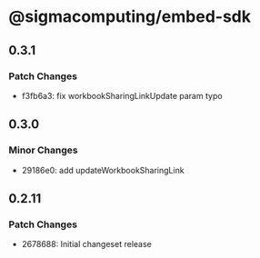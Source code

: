 # @sigmacomputing/embed-sdk

## 0.3.1

### Patch Changes

- f3fb6a3: fix workbookSharingLinkUpdate param typo

## 0.3.0

### Minor Changes

- 29186e0: add updateWorkbookSharingLink

## 0.2.11

### Patch Changes

- 2678688: Initial changeset release
